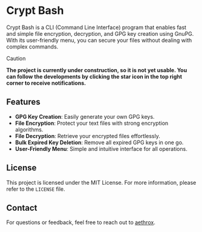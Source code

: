 # Crypt Bash

Crypt Bash is a CLI (Command Line Interface) program that enables fast and simple file encryption, decryption, and GPG key creation using GnuPG. With its user-friendly menu, you can secure your files without dealing with complex commands.

> [!CAUTION]
> **The project is currently under construction, so it is not yet usable. You can follow the developments by clicking the star icon in the top right corner to receive notifications.**

## Features

- **GPG Key Creation**: Easily generate your own GPG keys.
- **File Encryption**: Protect your text files with strong encryption algorithms.
- **File Decryption**: Retrieve your encrypted files effortlessly.
- **Bulk Expired Key Deletion**: Remove all expired GPG keys in one go.
- **User-Friendly Menu**: Simple and intuitive interface for all operations.

<!--

## Installation

1. **Clone Crypt Bash**:

   ```bash
   git clone https://github.com/username/cryptbash.git
   cd cryptbash
   ```

2. **Set Permissions**:

   ```bash
   chmod +x cryptbash
   ```

3. **Run the Program**:

   ```bash
   ./cryptbash
   ```

## Usage

When you run the program, you will see the following menu options:

1. Create GPG Key
2. Encrypt File
3. Decrypt File
4. Delete Expired Keys
5. Delete Key
6. Exit

Follow the prompts to perform your desired operations.

## Contributing

If you'd like to contribute to the project, please open a pull request or report an issue.

-->

## License

This project is licensed under the MIT License. For more information, please refer to the `LICENSE` file.

## Contact

For questions or feedback, feel free to reach out to [aethrox](mailto:kaan@aethrx.com).
